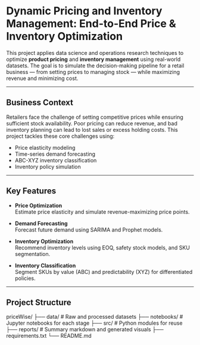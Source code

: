 # Dynamic Pricing and Inventory Management: End-to-End Price & Inventory Optimization

This project applies data science and operations research techniques to optimize **product pricing** and **inventory management** using real-world datasets. The goal is to simulate the decision-making pipeline for a retail business — from setting prices to managing stock — while maximizing revenue and minimizing cost.

---

## Business Context

Retailers face the challenge of setting competitive prices while ensuring sufficient stock availability. Poor pricing can reduce revenue, and bad inventory planning can lead to lost sales or excess holding costs. This project tackles these core challenges using:
- Price elasticity modeling
- Time-series demand forecasting
- ABC-XYZ inventory classification
- Inventory policy simulation

---

## Key Features

- **Price Optimization**  
  Estimate price elasticity and simulate revenue-maximizing price points.

- **Demand Forecasting**  
  Forecast future demand using SARIMA and Prophet models.

- **Inventory Optimization**  
  Recommend inventory levels using EOQ, safety stock models, and SKU segmentation.

- **Inventory Classification**  
  Segment SKUs by value (ABC) and predictability (XYZ) for differentiated policies.

---

## Project Structure

priceWise/
├── data/                  # Raw and processed datasets
├── notebooks/             # Jupyter notebooks for each stage
├── src/                   # Python modules for reuse
├── reports/               # Summary markdown and generated visuals
├── requirements.txt
└── README.md
